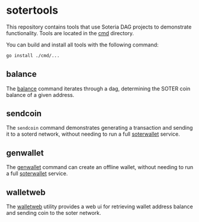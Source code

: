 sotertools
===

This repository contains tools that use Soteria DAG projects to demonstrate functionality. Tools are located in the [cmd](cmd) directory.

You can build and install all tools with the following command:
```bash
go install ./cmd/...
```

## balance

The [balance](cmd/balance/README.md) command iterates through a dag, determining the SOTER coin balance of a given address.

## sendcoin

The `sendcoin` command demonstrates generating a transaction and sending it to a soterd network, without needing to run a full [soterwallet](https://github.com/soteria-dag/soterwallet) service.

## genwallet

The [genwallet](cmd/genwallet/README.md) command can create an offline wallet, without needing to run a full [soterwallet](https://github.com/soteria-dag/soterwallet) service.

## walletweb

The [walletweb](cmd/walletweb/README.md) utility provides a web ui for retrieving wallet address balance and sending coin to the soter network.